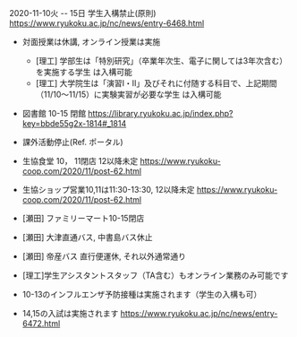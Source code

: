 2020-11-10火 -- 15日 学生入構禁止(原則) https://www.ryukoku.ac.jp/nc/news/entry-6468.html

* 対面授業は休講, オンライン授業は実施
  * [理工] 学部生は「特別研究」（卒業年次生、電子に関しては3年次含む）を実施する学生 は入構可能
  * [理工] 大学院生は「演習Ⅰ・Ⅱ」及びそれに付随する科目で、上記期間（11/10～11/15）に実験実習が必要な学生 は入構可能

* 図書館 10-15 閉館 https://library.ryukoku.ac.jp/index.php?key=bbde55g2x-1814#_1814
* 課外活動停止(Ref. ポータル)
* 生協食堂 10， 11閉店 12以降未定 https://www.ryukoku-coop.com/2020/11/post-62.html
* 生協ショップ営業10,11は11:30-13:30, 12以降未定 https://www.ryukoku-coop.com/2020/11/post-62.html
* [瀬田] ファミリーマート10-15閉店
* [瀬田] 大津直通バス, 中書島バス休止
* [瀬田] 帝産バス 直行便運休, それ以外通常通り

* [理工]学生アシスタントスタッフ（TA含む）もオンライン業務のみ可能です
* 10-13のインフルエンザ予防接種は実施されます（学生の入構も可）
* 14,15の入試は実施されます https://www.ryukoku.ac.jp/nc/news/entry-6472.html
